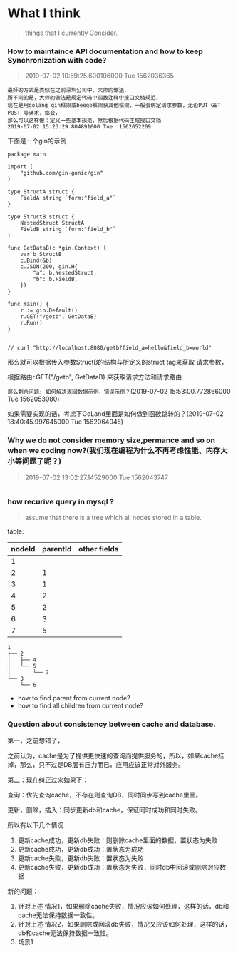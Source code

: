 # What I think

> things that I currently Consider.

###  How to maintaince API documentation and how to keep Synchronization with code? 
> 2019-07-02 10:59:25.600106000 Tue  1562036365

```text
最好的方式是类似在之前深圳公司中，大师的做法，
所不同的是，大师的做法是规定代码中函数注释中接口文档规范，
现在是用golang gin框架或beego框架获其他框架，一般会绑定请求参数，无论PUT GET POST 等请求，都会，
那么可以这样做：定义一些基本规范，然后根据代码生成接口文档
2019-07-02 15:23:29.804891000 Tue  1562052209
```

下面是一个gin的示例

```golang
package main

import (
    "github.com/gin-gonic/gin"
)

type StructA struct {
    FieldA string `form:"field_a"`
}

type StructB struct {
    NestedStruct StructA
    FieldB string `form:"field_b"`
}

func GetDataB(c *gin.Context) {
    var b StructB
    c.Bind(&b)
    c.JSON(200, gin.H{
        "a": b.NestedStruct,
        "b": b.FieldB,
    })
}

func main() {
    r := gin.Default()
    r.GET("/getb", GetDataB)
    r.Run()
}


// curl "http://localhost:8080/getb?field_a=hello&field_b=world"

```

那么就可以根据传入参数StructB的结构与所定义的struct tag来获取 请求参数，

根据路由r.GET("/getb", GetDataB) 来获取请求方法和请求路由

`那么剩余问题: 如何解决返回数据示例，错误示例？`(2019-07-02 15:53:00.772866000 Tue  1562053980)

如果需要实现的话，考虑下GoLand里面是如何做到函数跳转的？(2019-07-02 18:40:45.997645000 Tue  1562064045)


### Why we do not consider memory size,permance and so on when we coding now?(我们现在编程为什么不再考虑性能、内存大小等问题了呢？)
> 2019-07-02 13:02:27.14529000 Tue  1562043747

```text

```

### how recurive query in mysql ?

> assume that there is a tree which all nodes stored in a table.


table:

| nodeId | parentId | other fields |
| --- | --- | --- |
| 1 |  | | 
| 2 | 1 | 
| 3 | 1 | 
| 4 | 2 |
| 5 | 2 |
| 6 | 3 | 
| 7 | 5

```
1
├── 2
│   ├── 4
|   └── 5
|       └── 7
└── 3
    └── 6
```

- how to find parent from current node?
- how to find all children from current node? 

### Question about consistency between cache and database.

第一，之前想错了，


之前认为，cache是为了提供更快速的查询而提供服务的，所以，如果cache挂掉，那么，只不过是DB层有压力而已，应用应该正常对外服务。

第二：现在纠正过来如果下：

查询：优先查询cache，不存在则查询DB，同时同步写到cache里面。

更新，删除，插入：同步更新db和cache，保证同时成功和同时失败。

所以有以下几个情况

1. 更新cache成功，更新db失败：则删除cache里面的数据，置状态为失败
2. 更新cache成功，更新db成功：置状态为成功
3. 更新cache失败，更新db失败：置状态为失败
4. 更新cache失败，更新db成功：置状态为失败，同时db中回滚或删除对应数据


新的问题：

1. 针对上述 情况1，如果删除cache失败，情况应该如何处理，这样的话，db和cache无法保持数据一致性。
2. 针对上述 情况2，如果删除或回滚db失败，情况又应该如何处理，这样的话，db和cache无法保持数据一致性。
3. 场景1